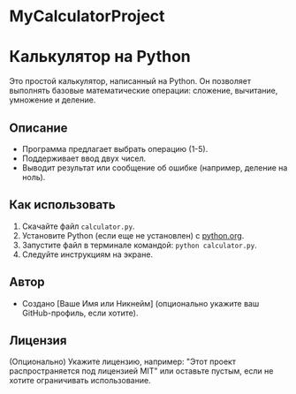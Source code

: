 # MyCalculatorProject
# Калькулятор на Python

Это простой калькулятор, написанный на Python. Он позволяет выполнять базовые математические операции: сложение, вычитание, умножение и деление.

## Описание
- Программа предлагает выбрать операцию (1-5).
- Поддерживает ввод двух чисел.
- Выводит результат или сообщение об ошибке (например, деление на ноль).

## Как использовать
1. Скачайте файл `calculator.py`.
2. Установите Python (если еще не установлен) с [python.org](https://www.python.org).
3. Запустите файл в терминале командой: `python calculator.py`.
4. Следуйте инструкциям на экране.

## Автор
- Создано [Ваше Имя или Никнейм] (опционально укажите ваш GitHub-профиль, если хотите).

## Лицензия
(Опционально) Укажите лицензию, например: "Этот проект распространяется под лицензией MIT" или оставьте пустым, если не хотите ограничивать использование.
